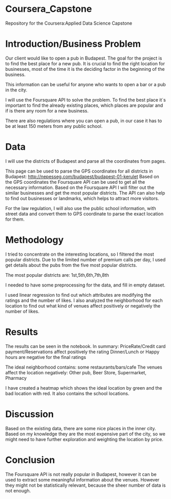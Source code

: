 # Coursera_Capstone
Repository for the  Coursera:Applied Data Science Capstone

# Introduction/Business Problem

Our client would like to open a pub in Budapest. The goal for the project is to find the best place for a new pub. It is crucial to find the right location for businesses, most of the time it is the deciding factor in the beginning of the business.

This information can be useful for anyone who wants to open a bar or a pub in the city.

I will use the Foursquare API to solve the problem. To find the best place it`s important to find the already existing places, which places are popular and if is there any room for a new business.

There are also regulations where you can open a pub, in our case it has to be at least 150 meters from any public school.

# Data

I will use the districts of Budapest and parse all the coordinates from pages.

This page can be used to parse the GPS coordinates for all districts in Budapest: http://nepesseg.com/budapest/budapest-01-kerulet
Based on the GPS coordinates the Foursquare API can be used to get all the necessary information. Based on the Foursquare API I will filter out the similar businesses and get the most popular districts. The API can also help to find out businesses or landmarks, which helps to attract more visitors. 

For the law regulation, I will also use the public school information, with street data and convert them to GPS coordinate to parse the exact location for them.

# Methodology

I tried to concentrate on the interesting locations, so I filtered the most popular districts. Due to the limited number of premium calls per day, I used get details about the pubs from the five most popular districts.

The most popular districts are: 1st,5th,6th,7th,8th

I needed to have some preprocessing for the data, and fill in empty dataset.

I used linear regression to find out which attributes are modifying the ratings and the number of likes. I also analyzed the neighborhood for each location to find out what kind of venues affect positively or negatively the number of likes.

# Results

The results can be seen in the notebook. In summary:
PriceRate/Credit card payment/Reservations affect positively the rating
Dinner/Lunch or Happy hours are negative for the final ratings

The ideal neighborhood contains: some restaurants/bars/cafe
The venues affect the location negatively: Other pub, Beer Store, Supermarket, Pharmacy

I have created a heatmap which shows the ideal location by green and the bad location with red. It also contains the school locations.

# Discussion

Based on the existing data, there are some nice places in the inner city. Based on my knowledge they are the most expensive part of the city, so we might need to have further exploration and weighting the location by price.

# Conclusion

The Foursquare API is not really popular in Budapest, however it can be used to extract some meaningful information about the venues. However they might not be statistically relevant, because the sheer number of data is not enough. 

